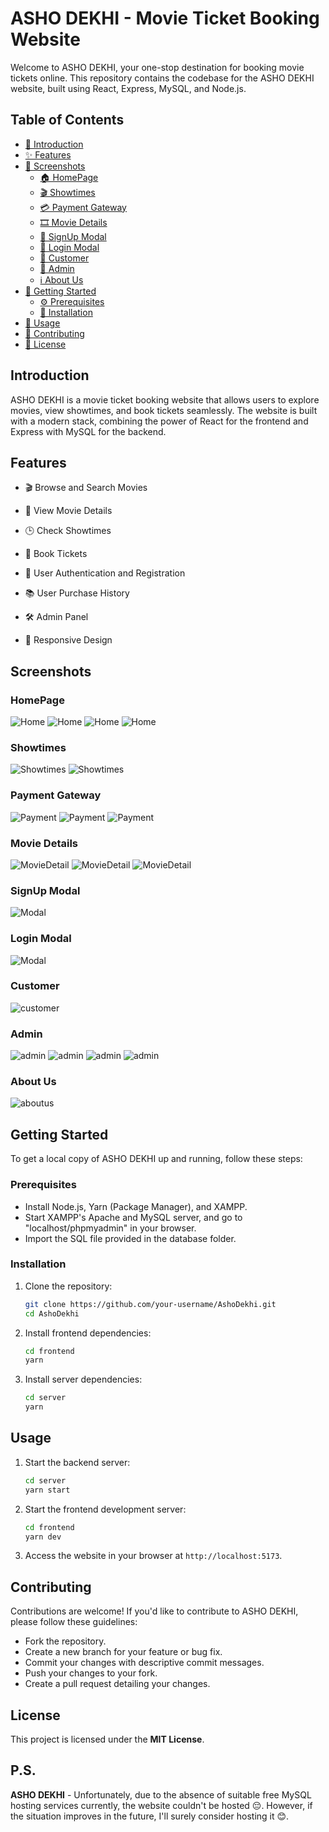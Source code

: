 # ASHO DEKHI - Movie Ticket Booking Website

Welcome to ASHO DEKHI, your one-stop destination for booking movie tickets online. This repository contains the codebase for the ASHO DEKHI website, built using React, Express, MySQL, and Node.js.

## Table of Contents

- [👋 Introduction](#introduction)
- [✨ Features](#features)
- [📸 Screenshots](#screenshots)
  - [🏠 HomePage](#homepage)
  - [🎬 Showtimes](#showtimes)
  - [💳 Payment Gateway](#payment-gateway)
  - [🎞 Movie Details](#movie-details)
  - [📝 SignUp Modal](#signup-modal)
  - [🔑 Login Modal](#login-modal)
  - [👤 Customer](#customer)
  - [👑 Admin](#admin)
  - [ℹ️ About Us](#about-us)
- [🚀 Getting Started](#getting-started)
  - [⚙️ Prerequisites](#prerequisites)
  - [🔧 Installation](#installation)
- [🎉 Usage](#usage)
- [🤝 Contributing](#contributing)
- [📄 License](#license)

## Introduction

ASHO DEKHI is a movie ticket booking website that allows users to explore movies, view showtimes, and book tickets seamlessly. The website is built with a modern stack, combining the power of React for the frontend and Express with MySQL for the backend.

## Features

- 🎬 Browse and Search Movies

- 🎥 View Movie Details

- 🕒 Check Showtimes

- 🎫 Book Tickets

- 🔐 User Authentication and Registration

- 📚 User Purchase History

- 🛠 Admin Panel

- 📱 Responsive Design

## Screenshots

### HomePage

![Home](/demo/Home1.png)
![Home](/demo/Home2.png)
![Home](/demo/Home3.png)
![Home](/demo/Home4.png)

### Showtimes

![Showtimes](/demo/Showtimes1.png)
![Showtimes](/demo/Showtimes2.png)

### Payment Gateway

![Payment](/demo/Purchase1.png)
![Payment](/demo/Purchase2.png)
![Payment](/demo/Purchase3.png)

### Movie Details

![MovieDetail](/demo/MovieDetails1.png)
![MovieDetail](/demo/MovieDetails2.png)
![MovieDetail](/demo/MovieDetails3.png)

### SignUp Modal

![Modal](/demo/signup.png)

### Login Modal

![Modal](/demo/login.png)

### Customer

![customer](/demo/Customer.png)

### Admin

![admin](/demo/Admin1.png)
![admin](/demo/Admin2.png)
![admin](/demo/Admin3.png)
![admin](/demo/Admin4.png)

### About Us

![aboutus](/demo/Aboutus.png)

## Getting Started

To get a local copy of ASHO DEKHI up and running, follow these steps:

### Prerequisites

- Install Node.js, Yarn (Package Manager), and XAMPP.
- Start XAMPP's Apache and MySQL server, and go to "localhost/phpmyadmin" in your browser.
- Import the SQL file provided in the database folder.

### Installation

1. Clone the repository:

   ```sh
   git clone https://github.com/your-username/AshoDekhi.git
   cd AshoDekhi
   ```

2. Install frontend dependencies:

   ```sh
   cd frontend
   yarn
   ```

3. Install server dependencies:

   ```sh
   cd server
   yarn
   ```

## Usage

1. Start the backend server:

   ```sh
   cd server
   yarn start
   ```

2. Start the frontend development server:

   ```sh
   cd frontend
   yarn dev
   ```

3. Access the website in your browser at `http://localhost:5173`.

## Contributing

Contributions are welcome! If you'd like to contribute to ASHO DEKHI, please follow these guidelines:

- Fork the repository.
- Create a new branch for your feature or bug fix.
- Commit your changes with descriptive commit messages.
- Push your changes to your fork.
- Create a pull request detailing your changes.

## License

This project is licensed under the **MIT License**.

## P.S.

**ASHO DEKHI** - Unfortunately, due to the absence of suitable free MySQL hosting services currently, the website couldn't be hosted 😔. However, if the situation improves in the future, I'll surely consider hosting it 😊.
